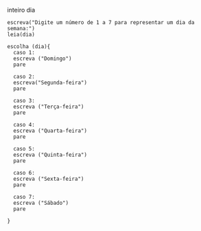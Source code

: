 inteiro dia 
    
    escreva("Digite um número de 1 a 7 para representar um dia da semana:")
    leia(dia)

    escolha (dia){
      caso 1: 
      escreva ("Domingo")
      pare

      caso 2: 
      escreva("Segunda-feira")
      pare

      caso 3: 
      escreva ("Terça-feira")
      pare

      caso 4: 
      escreva ("Quarta-feira")
      pare

      caso 5: 
      escreva ("Quinta-feira")
      pare

      caso 6: 
      escreva ("Sexta-feira")
      pare

      caso 7: 
      escreva ("Sábado")
      pare
      
    }
